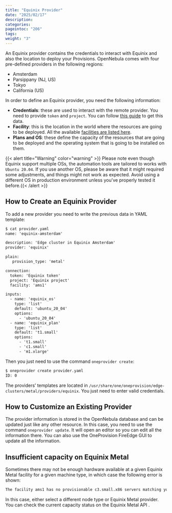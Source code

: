 ```yaml
---
title: "Equinix Provider"
date: "2025/02/17"
description:
categories:
pageintoc: "206"
tags:
weight: "3"
---
```


<a id="equinix-provider"></a>

<!--# Equinix Provider -->

An Equinix provider contains the credentials to interact with Equinix and also the location to deploy your Provisions. OpenNebula comes with four pre-defined providers in the following regions:

* Amsterdam
* Parsippany (NJ, US)
* Tokyo
* California (US)

In order to define an Equinix provider, you need the following information:

* **Credentials**: these are used to interact with the remote provider. You need to provide `token` and `project`. You can follow [this guide](https://metal.equinix.com/developers/api/) to get this data.
* **Facility**: this is the location in the world where the resources are going to be deployed. All the available [facilities are listed here](https://www.equinix.com/data-centers/).
* **Plans and OS**: these define the capacity of the resources that are going to be deployed and the operating system that is going to be installed on them.

{{< alert title="Warning" color="warning" >}}
Please note even though Equinix support multiple OSs, the automation tools are tailored to works with `Ubuntu 20.04`. If you use another OS, please be aware that it might required some adjustments, and things might not work as expected. Avoid using a different OS in production environment unless you’ve properly tested it before.{{< /alert >}} 

## How to Create an Equinix Provider

To add a new provider you need to write the previous data in YAML template:

```default
$ cat provider.yaml
name: 'equinix-amsterdam'

description: 'Edge cluster in Equinix Amsterdam'
provider: 'equinix'

plain:
   provision_type: 'metal'

connection:
  token: 'Equinix token'
  project: 'Equinix project'
  facility: 'ams1'

inputs:
  - name: 'equinix_os'
    type: 'list'
    default: 'ubuntu_20_04'
    options:
      - 'ubuntu_20_04'
  - name: 'equinix_plan'
    type: 'list'
    default: 't1.small'
    options:
      - 't1.small'
      - 'c1.small'
      - 'm1.xlarge'
```

Then you just need to use the command `oneprovider create`:

```default
$ oneprovider create provider.yaml
ID: 0
```

The providers’ templates are located in `/usr/share/one/oneprovision/edge-clusters/metal/providers/equinix`. You just need to enter valid credentials.

## How to Customize an Existing Provider

The provider information is stored in the OpenNebula database and can be updated just like any other resource. In this case, you need to use the command `oneprovider update`. It will open an editor so you can edit all the information there. You can also use the OneProvision FireEdge GUI to update all the information.

## Insufficient capacity on Equinix Metal

Sometimes there may not be enough hardware available at a given Equinix Metal facility for a given machine type, in which case the following error is shown:

```default
The facility ams1 has no provisionable c3.small.x86 servers matching your criteria
```

In this case, either select a different node type or Equinix Metal provider. You can check the current capacity status on the Equinix Metal API .
